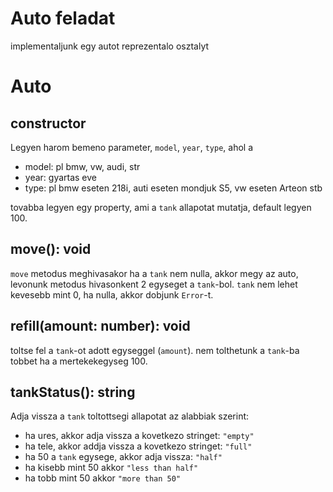 # Auto feladat

implementaljunk egy autot reprezentalo osztalyt

# Auto

## constructor
Legyen harom bemeno parameter, `model`, `year`, `type`, ahol a 
 - model: pl bmw, vw, audi, str
 - year: gyartas eve
 - type: pl bmw eseten 218i, auti eseten mondjuk S5, vw eseten Arteon stb
  
tovabba legyen egy property, ami a `tank` allapotat mutatja, default legyen 100.

## move(): void

`move` metodus meghivasakor ha a `tank` nem nulla, akkor megy az auto, levonunk metodus hivasonkent 2 egyseget a `tank`-bol.
`tank` nem lehet kevesebb mint 0, ha nulla, akkor dobjunk `Error`-t.

## refill(amount: number): void

toltse fel a `tank`-ot adott egyseggel (`amount`). nem tolthetunk a `tank`-ba tobbet ha a mertekekegyseg 100.

## tankStatus(): string

Adja vissza a `tank` toltottsegi allapotat az alabbiak szerint:
 - ha ures, akkor adja vissza a kovetkezo stringet: `"empty"`
 - ha tele, akkor addja vissza a kovetkezo stringet: `"full"`
 - ha 50 a `tank` egysege, akkor adja vissza: `"half"`
 - ha kisebb mint 50 akkor `"less than half"`
 - ha tobb mint 50 akkor `"more than 50"`